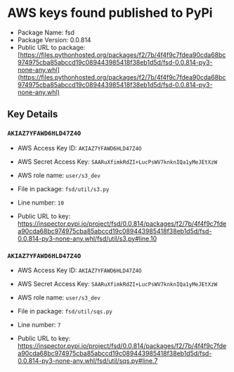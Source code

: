 # AWS keys found published to PyPi

* Package Name: fsd
* Package Version: 0.0.814
* Public URL to package: [https://files.pythonhosted.org/packages/f2/7b/4f4f9c7fdea90cda68bc974975cba85abccd19c089443985418f38eb1d5d/fsd-0.0.814-py3-none-any.whl](https://files.pythonhosted.org/packages/f2/7b/4f4f9c7fdea90cda68bc974975cba85abccd19c089443985418f38eb1d5d/fsd-0.0.814-py3-none-any.whl)

## Key Details

### `AKIAZ7YFAWD6HLD47Z4O`

* AWS Access Key ID: `AKIAZ7YFAWD6HLD47Z4O`
* AWS Secret Access Key: `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` 
* AWS role name: `user/s3_dev`
* File in package: `fsd/util/s3.py`
* Line number: `10`

* Public URL to key: https://inspector.pypi.io/project/fsd/0.0.814/packages/f2/7b/4f4f9c7fdea90cda68bc974975cba85abccd19c089443985418f38eb1d5d/fsd-0.0.814-py3-none-any.whl/fsd/util/s3.py#line.10



### `AKIAZ7YFAWD6HLD47Z4O`

* AWS Access Key ID: `AKIAZ7YFAWD6HLD47Z4O`
* AWS Secret Access Key: `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` 
* AWS role name: `user/s3_dev`
* File in package: `fsd/util/sqs.py`
* Line number: `7`

* Public URL to key: https://inspector.pypi.io/project/fsd/0.0.814/packages/f2/7b/4f4f9c7fdea90cda68bc974975cba85abccd19c089443985418f38eb1d5d/fsd-0.0.814-py3-none-any.whl/fsd/util/sqs.py#line.7


